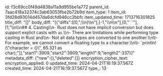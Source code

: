 id: f3c69cc0f49d4838a11a9d955be1a772
parent_id: 7aac418a32374c3ab63053fbe2b72b9d
item_type: 1
item_id: 3fd28d93014d457da6dcfd946cc2bbfc
item_updated_time: 1713716301825
title_diff: "[]"
body_diff: "[{\"diffs\":[[0,\";\\\n}\\\n\"],[-1,\"\\\n\\\n\"],[0,\"```\"],[1,\"\\\n\\\n## 4. Casting\\\n- Rust does not have implicit conversion but does support explict casts with `as`.\\\n- There are limitations while performing type casting in Rust and\\\n- Not all data types are converted to one another.\\\n\\t- For example, we cannot convert a floating type to a character.\\\n\\t- `println!(\\\"character  = {}\\\", 65.321 as char);\"]],\"start1\":3909,\"start2\":3909,\"length1\":9,\"length2\":337}]"
metadata_diff: {"new":{},"deleted":[]}
encryption_cipher_text: 
encryption_applied: 0
updated_time: 2024-04-21T16:19:37.567Z
created_time: 2024-04-21T16:19:37.567Z
type_: 13
